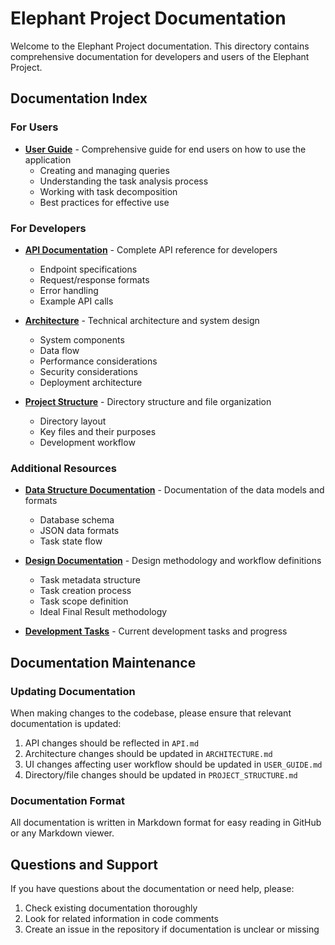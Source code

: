 # Elephant Project Documentation

Welcome to the Elephant Project documentation. This directory contains comprehensive documentation for developers and users of the Elephant Project.

## Documentation Index

### For Users

- [**User Guide**](USER_GUIDE.md) - Comprehensive guide for end users on how to use the application
  - Creating and managing queries
  - Understanding the task analysis process
  - Working with task decomposition
  - Best practices for effective use

### For Developers

- [**API Documentation**](API.md) - Complete API reference for developers
  - Endpoint specifications
  - Request/response formats
  - Error handling
  - Example API calls

- [**Architecture**](ARCHITECTURE.md) - Technical architecture and system design
  - System components
  - Data flow
  - Performance considerations
  - Security considerations
  - Deployment architecture

- [**Project Structure**](PROJECT_STRUCTURE.md) - Directory structure and file organization
  - Directory layout
  - Key files and their purposes
  - Development workflow

### Additional Resources

- [**Data Structure Documentation**](../data/README.md) - Documentation of the data models and formats
  - Database schema
  - JSON data formats
  - Task state flow

- [**Design Documentation**](../data/design/README.md) - Design methodology and workflow definitions
  - Task metadata structure
  - Task creation process
  - Task scope definition
  - Ideal Final Result methodology

- [**Development Tasks**](../TODO.md) - Current development tasks and progress

## Documentation Maintenance

### Updating Documentation

When making changes to the codebase, please ensure that relevant documentation is updated:

1. API changes should be reflected in `API.md`
2. Architecture changes should be updated in `ARCHITECTURE.md`
3. UI changes affecting user workflow should be updated in `USER_GUIDE.md`
4. Directory/file changes should be updated in `PROJECT_STRUCTURE.md`

### Documentation Format

All documentation is written in Markdown format for easy reading in GitHub or any Markdown viewer.

## Questions and Support

If you have questions about the documentation or need help, please:

1. Check existing documentation thoroughly
2. Look for related information in code comments
3. Create an issue in the repository if documentation is unclear or missing 